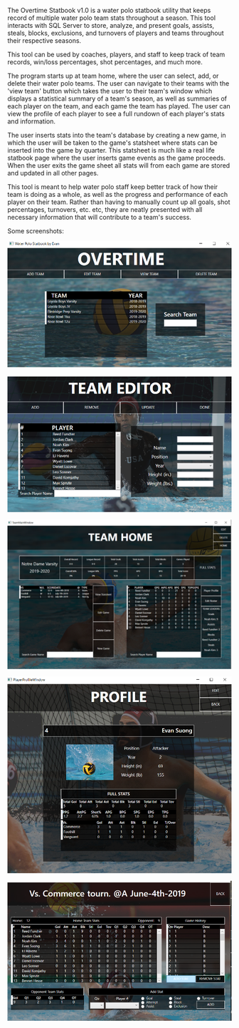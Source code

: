 The Overtime Statbook v1.0 is a water polo statbook utility that keeps record of multiple water polo team stats throughout a season. This tool interacts with SQL Server to store, analyze, and present goals, assists, steals, blocks, exclusions, and turnovers of players and teams throughout their respective seasons. 

This tool can be used by coaches, players, and staff to keep track of team records, win/loss percentages, shot percentages, and much more. 

The program starts up at team home, where the user can select, add, or delete their water polo teams. The user can navigate to their teams with the 'view team' button which takes the user to their team's window which displays a statistical summary of a team's season, as well as summaries of each player on the team, and each game the team has played. The user can view the profile of each player to see a full rundown of each player's stats and information. 

The user inserts stats into the team's database by creating a new game, in which the user will be taken to the game's statsheet where stats can be inserted into the game by quarter. This statsheet is much like a real life statbook page where the user inserts game events as the game proceeds. When the user exits the game sheet all stats will from each game are stored and updated in all other pages. 

This tool is meant to help water polo staff keep better track of how their team is doing as a whole, as well as the progress and performance of each player on their team. Rather than having to manually count up all goals, shot percentages, turnovers, etc. etc, they are neatly presented with all necessary information that will contribute to a team's success. 

Some screenshots:


![Home Screen](/workspace/screenshots/home.png)

![Team Editor](/workspace/screenshots/editor.png)

![Team Home Window](/workspace/screenshots/teamhome.png)

![Player Profile](/workspace/screenshots/profile.png)

![Game Statsheet](/workspace/screenshots/game.png)
